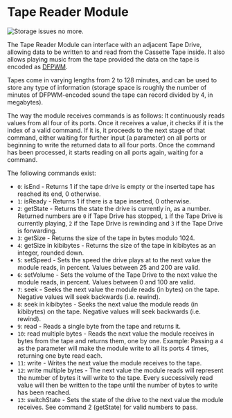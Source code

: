 # Tape Reader Module

![Storage issues no more.](item:computronics:computronics.modules.tis3d@1)

The Tape Reader Module can interface with an adjacent Tape Drive, allowing data to be written to and read from the Cassette Tape inside. It also allows playing music from the tape provided the data on the tape is encoded as [DFPWM](http://wiki.vex.tty.sh/dfpwm).

Tapes come in varying lengths from 2 to 128 minutes, and can be used to store any type of information (storage space is roughly the number of minutes of DFPWM-encoded sound the tape can record divided by 4, in megabytes).

The way the module receives commands is as follows: It continuously reads values from all four of its ports. Once it receives a value, it checks if it is the index of a valid command. If it is, it proceeds to the next stage of that command, either waiting for further input (a parameter) on all ports or beginning to write the returned data to all four ports. Once the command has been processed, it starts reading on all ports again, waiting for a command.

The following commands exist:

* `0`: isEnd - Returns 1 if the tape drive is empty or the inserted tape has reached its end, 0 otherwise.
* `1`: isReady - Returns 1 if there is a tape inserted, 0 otherwise.
* `2`: getState - Returns the state the drive is currently in, as a number. Returned numbers are `0` if Tape Drive has stopped, `1` if the Tape Drive is currently playing, `2` if the Tape Drive is rewinding and `3` if the Tape Drive is forwarding.
* `3`: getSize - Returns the size of the tape in bytes modulo 1024.
* `4`: getSize in kibibytes - Returns the size of the tape in kibibytes as an integer, rounded down. 
* `5`: setSpeed - Sets the speed the drive plays at to the next value the module reads, in percent. Values between 25 and 200 are valid.
* `6`: setVolume - Sets the volume of the Tape Drive to the next value the module reads, in percent. Values between 0 and 100 are valid.
* `7`: seek - Seeks the next value the module reads (in bytes) on the tape. Negative values will seek backwards (i.e. rewind).
* `8`: seek in kibibytes - Seeks the next value the module reads (in kibibytes) on the tape. Negative values will seek backwards (i.e. rewind).
* `9`: read - Reads a single byte from the tape and returns it.
* `10`: read multiple bytes - Reads the next value the module receives in bytes from the tape and returns them, one by one. Example: Passing a `4` as the parameter will make the module write to all its ports 4 times, returning one byte read each.
* `11`: write - Writes the next value the module receives to the tape.
* `12`: write multiple bytes - The next value the module reads will represent the number of bytes it will write to the tape. Every successively read value will then be written to the tape until the number of bytes to write has been reached.
* `13`: switchState - Sets the state of the drive to the next value the module receives. See command 2 (getState) for valid numbers to pass.
